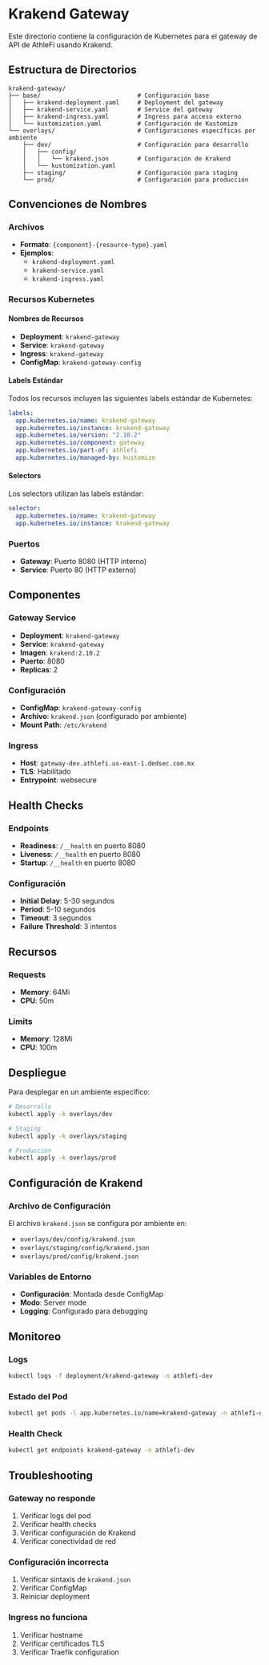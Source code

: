 # Krakend Gateway

Este directorio contiene la configuración de Kubernetes para el gateway de API de AthleFi usando Krakend.

## Estructura de Directorios

```
krakend-gateway/
├── base/                           # Configuración base
│   ├── krakend-deployment.yaml     # Deployment del gateway
│   ├── krakend-service.yaml        # Service del gateway
│   ├── krakend-ingress.yaml        # Ingress para acceso externo
│   └── kustomization.yaml          # Configuración de Kustomize
└── overlays/                       # Configuraciones específicas por ambiente
    ├── dev/                        # Configuración para desarrollo
    │   ├── config/
    │   │   └── krakend.json        # Configuración de Krakend
    │   └── kustomization.yaml
    ├── staging/                    # Configuración para staging
    └── prod/                       # Configuración para producción
```

## Convenciones de Nombres

### Archivos
- **Formato**: `{component}-{resource-type}.yaml`
- **Ejemplos**:
  - `krakend-deployment.yaml`
  - `krakend-service.yaml`
  - `krakend-ingress.yaml`

### Recursos Kubernetes

#### Nombres de Recursos
- **Deployment**: `krakend-gateway`
- **Service**: `krakend-gateway`
- **Ingress**: `krakend-gateway`
- **ConfigMap**: `krakend-gateway-config`

#### Labels Estándar
Todos los recursos incluyen las siguientes labels estándar de Kubernetes:

```yaml
labels:
  app.kubernetes.io/name: krakend-gateway
  app.kubernetes.io/instance: krakend-gateway
  app.kubernetes.io/version: "2.10.2"
  app.kubernetes.io/component: gateway
  app.kubernetes.io/part-of: athlefi
  app.kubernetes.io/managed-by: kustomize
```

#### Selectors
Los selectors utilizan las labels estándar:
```yaml
selector:
  app.kubernetes.io/name: krakend-gateway
  app.kubernetes.io/instance: krakend-gateway
```

### Puertos
- **Gateway**: Puerto 8080 (HTTP interno)
- **Service**: Puerto 80 (HTTP externo)

## Componentes

### Gateway Service
- **Deployment**: `krakend-gateway`
- **Service**: `krakend-gateway`
- **Imagen**: `krakend:2.10.2`
- **Puerto**: 8080
- **Replicas**: 2

### Configuración
- **ConfigMap**: `krakend-gateway-config`
- **Archivo**: `krakend.json` (configurado por ambiente)
- **Mount Path**: `/etc/krakend`

### Ingress
- **Host**: `gateway-dev.athlefi.us-east-1.dedsec.com.mx`
- **TLS**: Habilitado
- **Entrypoint**: websecure

## Health Checks

### Endpoints
- **Readiness**: `/__health` en puerto 8080
- **Liveness**: `/__health` en puerto 8080
- **Startup**: `/__health` en puerto 8080

### Configuración
- **Initial Delay**: 5-30 segundos
- **Period**: 5-10 segundos
- **Timeout**: 3 segundos
- **Failure Threshold**: 3 intentos

## Recursos

### Requests
- **Memory**: 64Mi
- **CPU**: 50m

### Limits
- **Memory**: 128Mi
- **CPU**: 100m

## Despliegue

Para desplegar en un ambiente específico:

```bash
# Desarrollo
kubectl apply -k overlays/dev

# Staging
kubectl apply -k overlays/staging

# Producción
kubectl apply -k overlays/prod
```

## Configuración de Krakend

### Archivo de Configuración
El archivo `krakend.json` se configura por ambiente en:
- `overlays/dev/config/krakend.json`
- `overlays/staging/config/krakend.json`
- `overlays/prod/config/krakend.json`

### Variables de Entorno
- **Configuración**: Montada desde ConfigMap
- **Modo**: Server mode
- **Logging**: Configurado para debugging

## Monitoreo

### Logs
```bash
kubectl logs -f deployment/krakend-gateway -n athlefi-dev
```

### Estado del Pod
```bash
kubectl get pods -l app.kubernetes.io/name=krakend-gateway -n athlefi-dev
```

### Health Check
```bash
kubectl get endpoints krakend-gateway -n athlefi-dev
```

## Troubleshooting

### Gateway no responde
1. Verificar logs del pod
2. Verificar health checks
3. Verificar configuración de Krakend
4. Verificar conectividad de red

### Configuración incorrecta
1. Verificar sintaxis de `krakend.json`
2. Verificar ConfigMap
3. Reiniciar deployment

### Ingress no funciona
1. Verificar hostname
2. Verificar certificados TLS
3. Verificar Traefik configuration 